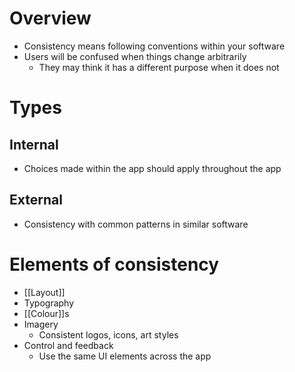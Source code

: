 # Overview
- Consistency means following conventions within your software
- Users will be confused when things change arbitrarily
	- They may think it has a different purpose when it does not

# Types
## Internal
- Choices made within the app should apply throughout the app

## External
- Consistency with common patterns in similar software

# Elements of consistency
- [[Layout]]
- Typography 
- [[Colour]]s
- Imagery
	- Consistent logos, icons, art styles
- Control and feedback
	- Use the same UI elements across the app